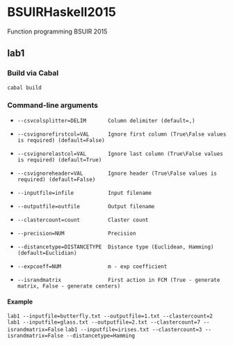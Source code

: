 # BSUIRHaskell2015
Function programming BSUIR 2015

## lab1

### Build via Cabal
`cabal build`

### Command-line arguments
*     --csvcolsplitter=DELIM       Column delimiter (default=,)
*     --csvignorefirstcol=VAL      Ignore first column (True\False values is required) (default=False)
*     --csvignorelastcol=VAL       Ignore last column (True\False values is required) (default=True)
*     --csvignoreheader=VAL        Ignore header (True\False values is required) (default=False)
*     --inputfile=infile           Input filename
*     --outputfile=outfile         Output filename
*     --clastercount=count         Claster count
*     --precision=NUM              Precision
*     --distancetype=DISTANCETYPE  Distance type (Euclidean, Hamming) (default=Euclidian)
*     --expcoeff=NUM               m - exp coefficient
*     --israndmatrix               First action in FCM (True - generate matrix, False - generate centers)

#### Example
`lab1 --inputfile=butterfly.txt --outputfile=1.txt --clastercount=2`
`lab1 --inputfile=glass.txt --outputfile=2.txt --clastercount=7 --israndmatrix=False`
`lab1 --inputfile=irises.txt --clastercount=3 --israndmatrix=False --distancetype=Hamming`